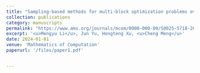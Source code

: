 ```yaml
---
title: "Sampling-based methods for multi-block optimization problems over transport polytopes(In press)"
collection: publications
category: manuscripts
permalink: "https://www.ams.org/journals/mcom/0000-000-00/S0025-5718-2024-03989-3/"
excerpt: '<u>Mengyu Li</u>, Jun Yu, Hongteng Xu, <u>Cheng Meng</u>'
date: 2024-01-01
venue: 'Mathematics of Computation'
paperurl: '/files/paper1.pdf'


---
```


